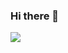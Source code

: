 ### Hi there 👋

<a href="https://github.com/whyredfire">
  <img align="center" src="https://github-readme-stats.vercel.app/api?username=whyredFire&show_icons=true&theme=nord&include_all_commits=true)](https://github.com/whyredfire" />


<!--
**whyredfire/whyredFire** is a ✨ _special_ ✨ repository because its `README.md` (this file) appears on your GitHub profile.

Here are some ideas to get you started:

- 🔭 I’m currently working on ...
- 🌱 I’m currently learning ...
- 👯 I’m looking to collaborate on ...
- 🤔 I’m looking for help with ...
- 💬 Ask me about ...
- 📫 How to reach me: ...
- 😄 Pronouns: ...
- ⚡ Fun fact: ...
-->
